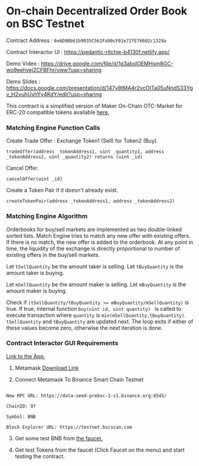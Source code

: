 # On-chain Decentralized Order Book on BSC Testnet

Contract Address : ```0x6D9Bb61b9035C562Fa90cF01e72fE76602c1329a```

Contract Interactor UI : https://pedantic-ritchie-b4130f.netlify.app/

Demo Video : https://drive.google.com/file/d/1g3abxlOEMHsm8GC-wo9eehvej2CFBFhr/view?usp=sharing

Demo Slides : https://docs.google.com/presentation/d/147y8tMA4r2vcOITa05uNndS33Ygv_H2vuhUvhYy4KdY/edit?usp=sharing

This contract is a simplified version of Maker On-Chain OTC-Market for ERC-20 compatible tokens available [here.](https://github.com/daifoundation/maker-otc)

### Matching Engine Function Calls

Create Trade Offer : Exchange Token1 (Sell) for Token2 (Buy).

```tradeOffer(address _tokenAddress1, uint _quantity1, address _tokenAddress2, uint _quantity2) returns (uint _id)```

Cancel Offer.

```cancelOffer(uint _id) ```

Create a Token Pair if it doesn't already exist.

```createTokenPair(address _tokenAddress1, address _tokenAddress2) ```


### Matching Engine Algorithm

Orderbooks for buy/sell markets are implemented as two double-linked sorted lists. Match Engine tries to match any new offer with existing offers. If there is no match, the new offer is added to the orderbook. At any point in time, the liquidity of the exchange is directly proportional to number of existing offers in the buy/sell markets.

Let `tSellQuantity` be the amount taker is selling.
Let `tBuyQuantity` is the amount taker is buying.

Let `mSellQuantity` be the amount maker is selling.
Let `mBuyQuantity` is the amount maker is buying.

Check if `(tSellQuantity/tBuyQuantity >= mBuyQuantity/mSellQuantity)` is true. If true, internal function `buy(uint id, uint quantity) ` is called to execute transaction where `quantity` is `min(mSellQuantity,tBuyQuantity)`. `tSellQuantity` and `tBuyQuantity` are updated next. The loop exits if either of these values become zero, otherwise the next iteration is done.

### Contract Interactor GUI Requirements

[Link to the App.](https://pedantic-ritchie-b4130f.netlify.app/)

1. Metamask [Download Link](https://metamask.io/)

2. Connect Metamask To Binance Smart Chain Testnet

```Network Name: Smart Chain - Testnet

New RPC URL: https://data-seed-prebsc-1-s1.binance.org:8545/

ChainID: 97

Symbol: BNB

Block Explorer URL: https://testnet.bscscan.com
```

3. Get some test BNB from [the faucet.](https://testnet.binance.org/faucet-smart)

4. Get test Tokens from the faucet (Click Faucet on the menu) and start testing the contract.
